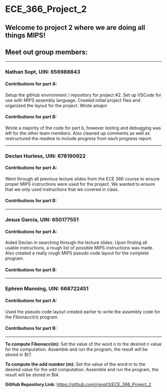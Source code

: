# ECE_366_Project_2
## Welcome to project 2 where we are doing all things MIPS!

## Meet out group members:

-----------------------------------------------------------------------------------------------------------------------------------------

### Nathan Sopt, UIN: 656988843

#### Contributions for part A: 

Setup the gitHub environment / repository for project #2. Set up VSCode for use with MIPS assembly language. Created initial project   files and organized the layout for the project. Wrote amajor

#### Contributions for part B:

Wrote a majority of the code for part b, however testing and debugging was left for the other team members. Also cleaned up comments as well as restructured the readme to include progress from each progress report.

-----------------------------------------------------------------------------------------------------------------------------------------

### Declan Hurless, UIN: 678190922

#### Contributions for part A: 

Went through all previous lecture slides from the ECE 366 course to ensure proper MIPS instructions were used for the project. We wanted to ensure that we only used instructions that we covered in class.

#### Contributions for part B:

-----------------------------------------------------------------------------------------------------------------------------------------

### Jesus Garcia, UIN: 650177551

#### Contributions for part A:

Aided Declan in searching through the lecture slides. Upon finding all usable instructions, a rough list of possible MIPS instructions was made. Also created a really rough MIPS pseudo code layout for the complete program.

#### Contributions for part B:

-----------------------------------------------------------------------------------------------------------------------------------------

### Ephren Manning, UIN: 668722451

#### Contributions for part A:

Used the pseudo code layout created earlier to write the assembly code for the Fibonacci(n) program.

#### Contributions for part B:

-----------------------------------------------------------------------------------------------------------------------------------------

**To compute Fibonacci(n):** Set the value of the word n to the desired n value for the computation. Assemble and run the program, the result will be stored in $t7.

**To compute the odd number (m):** Set the value of the word m to the desired value for the odd computation. Assemble and run the program, the result will be stored in $t4.

**GitHub Repository Link:** https://github.com/nsopt3/ECE_366_Project_2


